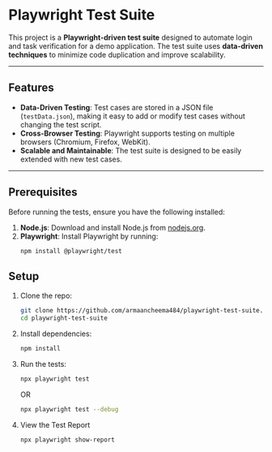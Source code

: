 # Playwright Test Suite

This project is a **Playwright-driven test suite** designed to automate login and task verification for a demo application. The test suite uses **data-driven techniques** to minimize code duplication and improve scalability.

---

## Features

- **Data-Driven Testing**: Test cases are stored in a JSON file (`testData.json`), making it easy to add or modify test cases without changing the test script.
- **Cross-Browser Testing**: Playwright supports testing on multiple browsers (Chromium, Firefox, WebKit).
- **Scalable and Maintainable**: The test suite is designed to be easily extended with new test cases.

---

## Prerequisites

Before running the tests, ensure you have the following installed:

1. **Node.js**: Download and install Node.js from [nodejs.org](https://nodejs.org/).
2. **Playwright**: Install Playwright by running:
   ```bash
   npm install @playwright/test
   ```

## Setup

1. Clone the repo:
   ```bash
   git clone https://github.com/armaancheema484/playwright-test-suite.git
   cd playwright-test-suite
   ```
2. Install dependencies:
   ```bash
   npm install
   ```
3. Run the tests:
   ```bash
   npx playwright test
   ```
   OR
   ```bash
   npx playwright test --debug
   ```
4. View the Test Report
   ```bash
   npx playwright show-report
   ```


